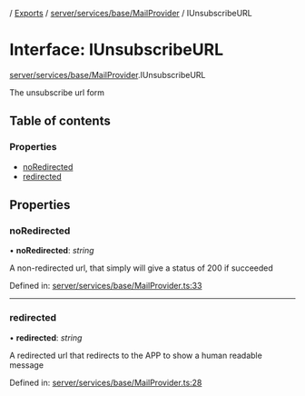 [](../README.md) / [Exports](../modules.md) / [server/services/base/MailProvider](../modules/server_services_base_mailprovider.md) / IUnsubscribeURL

# Interface: IUnsubscribeURL

[server/services/base/MailProvider](../modules/server_services_base_mailprovider.md).IUnsubscribeURL

The unsubscribe url form

## Table of contents

### Properties

- [noRedirected](server_services_base_mailprovider.iunsubscribeurl.md#noredirected)
- [redirected](server_services_base_mailprovider.iunsubscribeurl.md#redirected)

## Properties

### noRedirected

• **noRedirected**: *string*

A non-redirected url, that simply will give a status
of 200 if succeeded

Defined in: [server/services/base/MailProvider.ts:33](https://github.com/onzag/itemize/blob/28218320/server/services/base/MailProvider.ts#L33)

___

### redirected

• **redirected**: *string*

A redirected url that redirects to the APP to show
a human readable message

Defined in: [server/services/base/MailProvider.ts:28](https://github.com/onzag/itemize/blob/28218320/server/services/base/MailProvider.ts#L28)
